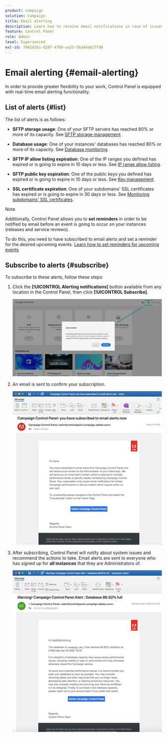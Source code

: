 ```yaml
---
product: campaign
solution: Campaign 
title: Email alerting
description: Learn how to receive email notifications in case of issues with your Campaign instances
feature: Control Panel
role: Admin
level: Experienced
exl-id: 7942d2b1-d28f-4760-aa25-5ba94a627fd0
---
```

# Email alerting {#email-alerting}

In order to provide greater flexibility to your work, Control Panel is equipped with real-time email alerting functionality.

## List of alerts {#list}

The list of alerts is as follows:

* **SFTP storage usage**: One of your SFTP servers has reached 80% or more of its capacity. See [SFTP storage management](../../sftp/using/sftp-storage-management.md).

* **Database usage**: One of your instances' databases has reached 80% or more of its capacity. See [Database monitoring](../../performance-monitoring/using/database-monitoring.md).

* **SFTP IP allow listing expiration**: One of the IP ranges you defined has expired or is going to expire in 10 days or less. See [IP range allow listing](../../sftp/using/ip-range-allow-listing.md).

* **SFTP public key expiration**: One of the public keys you defined has expired or is going to expire in 10 days or less. See [Key management](../../sftp/using/key-management.md).

* **SSL certificate expiration**: One of your subdomains' SSL certificates has expired or is going to expire in  30 days or less. See [Monitoring subdomains' SSL certificates](../../subdomains-certificates/using/monitoring-ssl-certificates.md).

<!--* **Long running Queries**: A query has been running for more than 24 hours on one of your instances. See [Monitoring active queries](database-active-queries.md).-->

>[!NOTE]
>
>Additionally, Control Panel allows you to **set reminders** in order to be notified by email before an event is going to occur on your instances (releases and service reviews).
>
>To do this, you need to have subscribed to email alerts and set a reminder for the desired upcoming events. [Learn how to set reminders for upcoming events](../../service-events/service-events.md#reminders)

## Subscribe to alerts {#subscribe}

To subscribe to these alerts, follow these steps:

1. Click the **[!UICONTROL Alerting notifications]** button available from any location in the Control Panel, then click **[!UICONTROL Subscribe]**.

    ![](assets/subscribing.png)

1. An email is sent to confirm your subscription.

    ![](assets/email_subscription.png)

1. After subscribing, Control Panel will notify about system issues and recommend the actions to take. Email alerts are sent to everyone who has signed up for **all instances** that they are Administrators of.

    ![](assets/alert_sample.png)

